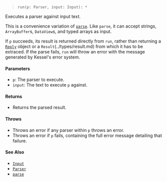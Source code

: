 <!--
 Copyright (c) 2020 Thomas J. Otterson
 
 This software is released under the MIT License.
 https://opensource.org/licenses/MIT
-->

> `run(p: Parser, input: Input): *`

Executes a parser against input text.

This is a convenience variation of [`parse`](parse.md). Like `parse`, it can accept strings, `ArrayBuffer`s, `DataView`s, and typed arrays as input.

If `p` succeeds, its result is returned directly from `run`, rather than returning a [`Reply`](../types/reply.md) object or a `Result`(../types/result.md) from which it has to be extraced. If the parse fails, `run` will throw an error with the message generated by Kessel's error system.

#### Parameters

* `p`: The parser to execute.
* `input`: The text to execute `p` against.

#### Returns

* Returns the parsed result.

#### Throws

* Throws an error if any parser within `p` throws an error.
* Throws an error if `p` fails, containing the full error message detailing that failure.

#### See Also

* [`Input`](../types/input.md)
* [`Parser`](../types/parser.md)
* [`parse`](parse.md)